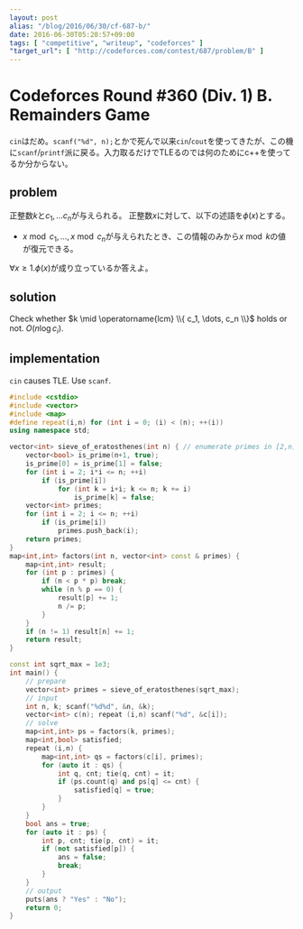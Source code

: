 ```yaml
---
layout: post
alias: "/blog/2016/06/30/cf-687-b/"
date: 2016-06-30T05:20:57+09:00
tags: [ "competitive", "writeup", "codeforces" ]
"target_url": [ "http://codeforces.com/contest/687/problem/B" ]
---
```


# Codeforces Round #360 (Div. 1) B. Remainders Game

`cin`はだめ。`scanf("%d", n);`とかで死んで以来`cin`/`cout`を使ってきたが、この機に`scanf`/`printf`派に戻る。入力取るだけでTLEるのでは何のためにc++を使ってるか分からない。

## problem

正整数$k$と$c_1, \dots c_n$が与えられる。
正整数$x$に対して、以下の述語を$\phi(x)$とする。

-   $x \bmod c_1, \dots, x \bmod c_n$が与えられたとき、この情報のみから$x \bmod k$の値が復元できる。

$\forall x \ge 1. \phi(x)$が成り立っているか答えよ。

## solution

Check whether $k \mid \operatorname{lcm} \\{ c_1, \dots, c_n \\}$ holds or not. $O(n \log c_i)$.

## implementation

`cin` causes TLE. Use `scanf`.

``` c++
#include <cstdio>
#include <vector>
#include <map>
#define repeat(i,n) for (int i = 0; (i) < (n); ++(i))
using namespace std;

vector<int> sieve_of_eratosthenes(int n) { // enumerate primes in [2,n] with O(n log log n)
    vector<bool> is_prime(n+1, true);
    is_prime[0] = is_prime[1] = false;
    for (int i = 2; i*i <= n; ++i)
        if (is_prime[i])
            for (int k = i+i; k <= n; k += i)
                is_prime[k] = false;
    vector<int> primes;
    for (int i = 2; i <= n; ++i)
        if (is_prime[i])
            primes.push_back(i);
    return primes;
}
map<int,int> factors(int n, vector<int> const & primes) {
    map<int,int> result;
    for (int p : primes) {
        if (n < p * p) break;
        while (n % p == 0) {
            result[p] += 1;
            n /= p;
        }
    }
    if (n != 1) result[n] += 1;
    return result;
}

const int sqrt_max = 1e3;
int main() {
    // prepare
    vector<int> primes = sieve_of_eratosthenes(sqrt_max);
    // input
    int n, k; scanf("%d%d", &n, &k);
    vector<int> c(n); repeat (i,n) scanf("%d", &c[i]);
    // solve
    map<int,int> ps = factors(k, primes);
    map<int,bool> satisfied;
    repeat (i,n) {
        map<int,int> qs = factors(c[i], primes);
        for (auto it : qs) {
            int q, cnt; tie(q, cnt) = it;
            if (ps.count(q) and ps[q] <= cnt) {
                satisfied[q] = true;
            }
        }
    }
    bool ans = true;
    for (auto it : ps) {
        int p, cnt; tie(p, cnt) = it;
        if (not satisfied[p]) {
            ans = false;
            break;
        }
    }
    // output
    puts(ans ? "Yes" : "No");
    return 0;
}
```
